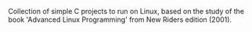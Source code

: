 Collection of simple C projects to run on Linux, based on the study of the book 'Advanced Linux Programming'
 from New Riders edition (2001).
